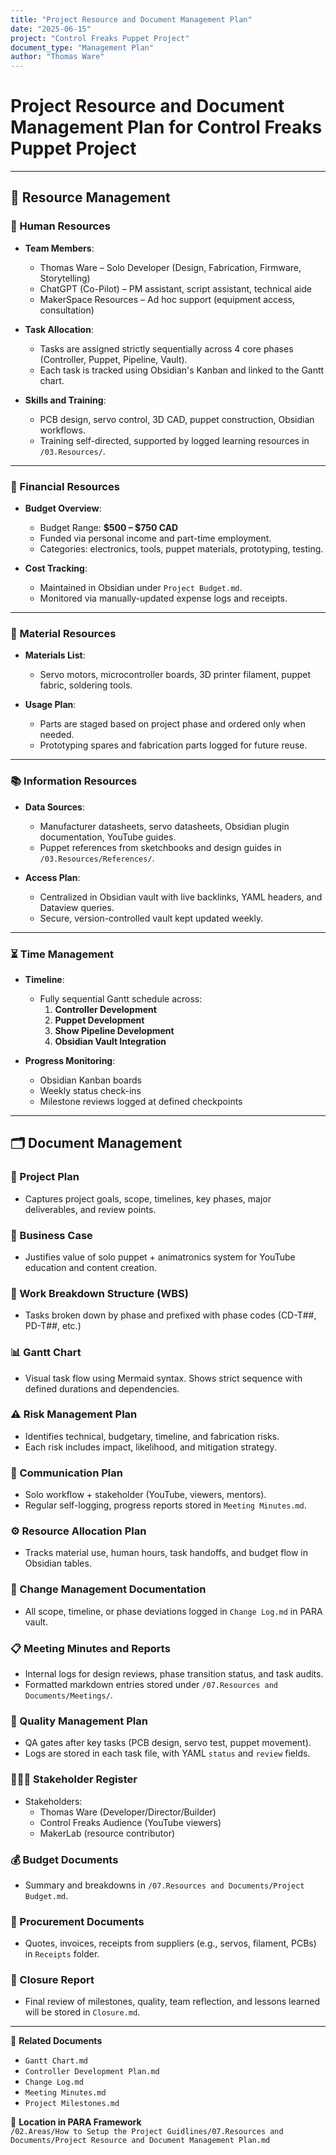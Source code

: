 ```yaml
---
title: "Project Resource and Document Management Plan"
date: "2025-06-15"
project: "Control Freaks Puppet Project"
document_type: "Management Plan"
author: "Thomas Ware"
---
```


# Project Resource and Document Management Plan for Control Freaks Puppet Project

---

## 🧰 Resource Management

### 👤 Human Resources

- **Team Members**:  
  - Thomas Ware – Solo Developer (Design, Fabrication, Firmware, Storytelling)  
  - ChatGPT (Co-Pilot) – PM assistant, script assistant, technical aide  
  - MakerSpace Resources – Ad hoc support (equipment access, consultation)

- **Task Allocation**:  
  - Tasks are assigned strictly sequentially across 4 core phases (Controller, Puppet, Pipeline, Vault).  
  - Each task is tracked using Obsidian's Kanban and linked to the Gantt chart.

- **Skills and Training**:  
  - PCB design, servo control, 3D CAD, puppet construction, Obsidian workflows.  
  - Training self-directed, supported by logged learning resources in `/03.Resources/`.

---

### 💸 Financial Resources

- **Budget Overview**:  
  - Budget Range: **$500 – $750 CAD**  
  - Funded via personal income and part-time employment.  
  - Categories: electronics, tools, puppet materials, prototyping, testing.

- **Cost Tracking**:  
  - Maintained in Obsidian under `Project Budget.md`.  
  - Monitored via manually-updated expense logs and receipts.

---

### 🧱 Material Resources

- **Materials List**:  
  - Servo motors, microcontroller boards, 3D printer filament, puppet fabric, soldering tools.

- **Usage Plan**:  
  - Parts are staged based on project phase and ordered only when needed.  
  - Prototyping spares and fabrication parts logged for future reuse.

---

### 📚 Information Resources

- **Data Sources**:  
  - Manufacturer datasheets, servo datasheets, Obsidian plugin documentation, YouTube guides.  
  - Puppet references from sketchbooks and design guides in `/03.Resources/References/`.

- **Access Plan**:  
  - Centralized in Obsidian vault with live backlinks, YAML headers, and Dataview queries.  
  - Secure, version-controlled vault kept updated weekly.

---

### ⏳ Time Management

- **Timeline**:  
  - Fully sequential Gantt schedule across:
    1. **Controller Development**
    2. **Puppet Development**
    3. **Show Pipeline Development**
    4. **Obsidian Vault Integration**

- **Progress Monitoring**:  
  - Obsidian Kanban boards  
  - Weekly status check-ins  
  - Milestone reviews logged at defined checkpoints

---

## 🗂️ Document Management

### 📘 Project Plan

- Captures project goals, scope, timelines, key phases, major deliverables, and review points.

### 💼 Business Case

- Justifies value of solo puppet + animatronics system for YouTube education and content creation.

### 🧱 Work Breakdown Structure (WBS)

- Tasks broken down by phase and prefixed with phase codes (CD-T##, PD-T##, etc.)

### 📊 Gantt Chart

- Visual task flow using Mermaid syntax. Shows strict sequence with defined durations and dependencies.

### ⚠️ Risk Management Plan

- Identifies technical, budgetary, timeline, and fabrication risks.  
- Each risk includes impact, likelihood, and mitigation strategy.

### 📣 Communication Plan

- Solo workflow + stakeholder (YouTube, viewers, mentors).  
- Regular self-logging, progress reports stored in `Meeting Minutes.md`.

### ⚙️ Resource Allocation Plan

- Tracks material use, human hours, task handoffs, and budget flow in Obsidian tables.

### 🔄 Change Management Documentation

- All scope, timeline, or phase deviations logged in `Change Log.md` in PARA vault.

### 📋 Meeting Minutes and Reports

- Internal logs for design reviews, phase transition status, and task audits.  
- Formatted markdown entries stored under `/07.Resources and Documents/Meetings/`.

### 🧪 Quality Management Plan

- QA gates after key tasks (PCB design, servo test, puppet movement).  
- Logs are stored in each task file, with YAML `status` and `review` fields.

### 🧑‍🤝‍🧑 Stakeholder Register

- Stakeholders:
  - Thomas Ware (Developer/Director/Builder)
  - Control Freaks Audience (YouTube viewers)
  - MakerLab (resource contributor)

### 💰 Budget Documents

- Summary and breakdowns in `/07.Resources and Documents/Project Budget.md`.

### 📑 Procurement Documents

- Quotes, invoices, receipts from suppliers (e.g., servos, filament, PCBs) in `Receipts` folder.

### 📓 Closure Report

- Final review of milestones, quality, team reflection, and lessons learned will be stored in `Closure.md`.

---

🔗 **Related Documents**
- `Gantt Chart.md`
- `Controller Development Plan.md`
- `Change Log.md`
- `Meeting Minutes.md`
- `Project Milestones.md`

📁 **Location in PARA Framework**  
`/02.Areas/How to Setup the Project Guidlines/07.Resources and Documents/Project Resource and Document Management Plan.md`
